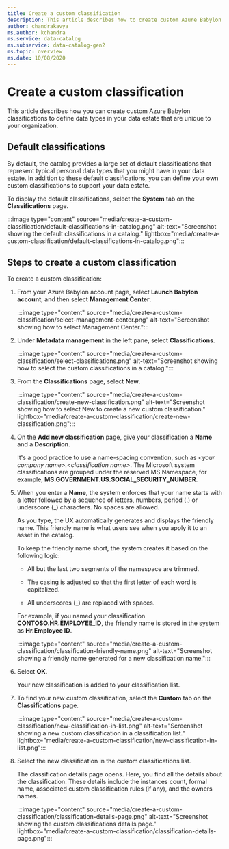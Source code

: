 ```yaml
---
title: Create a custom classification
description: This article describes how to create custom Azure Babylon classifications to define data types in your data estate that are unique to your organization.
author: chandrakavya
ms.author: kchandra
ms.service: data-catalog
ms.subservice: data-catalog-gen2
ms.topic: overview
ms.date: 10/08/2020
---
```


# Create a custom classification

This article describes how you can create custom Azure Babylon classifications to define data types in your data estate that are unique to your organization.

## Default classifications

By default, the catalog provides a large set of default classifications that represent typical personal data types that you might have in your data estate. In addition to these default classifications, you can define your own custom classifications to support your data estate.

To display the default classifications, select the **System** tab on the **Classifications** page.

:::image type="content" source="media/create-a-custom-classification/default-classifications-in-catalog.png" alt-text="Screenshot showing the default classifications in a catalog." lightbox="media/create-a-custom-classification/default-classifications-in-catalog.png":::

## Steps to create a custom classification

To create a custom classification:

1. From your Azure Babylon account page, select **Launch Babylon account**, and then select **Management Center**.

   :::image type="content" source="media/create-a-custom-classification/select-management-center.png" alt-text="Screenshot showing how to select Management Center.":::

1. Under **Metadata management** in the left pane, select **Classifications**.

   :::image type="content" source="media/create-a-custom-classification/select-classifications.png" alt-text="Screenshot showing how to select the custom classifications in a catalog.":::

1. From the **Classifications** page, select **New**.

   :::image type="content" source="media/create-a-custom-classification/create-new-classification.png" alt-text="Screenshot showing how to select New to create a new custom classification." lightbox="media/create-a-custom-classification/create-new-classification.png":::

1. On the **Add new classification** page, give your classification a **Name** and a **Description**.

   It's a good practice to use a name-spacing convention, such as *&lt;your company name>.<classification name&gt;*. The Microsoft system classifications are grouped under the reserved MS.Namespace, for example, **MS.GOVERNMENT.US.SOCIAL\_SECURITY\_NUMBER**.

1. When you enter a **Name**, the system enforces that your name starts with a letter followed by a sequence of letters, numbers, period (.) or underscore (_) characters. No spaces are allowed.

   As you type, the UX automatically generates and displays the friendly name. This friendly name is what users see when you apply it to an asset in the catalog.

   To keep the friendly name short, the system creates it based on the following logic:

   - All but the last two segments of the namespace are trimmed.

   - The casing is adjusted so that the first letter of each word is capitalized.

   - All underscores (\_) are replaced with spaces.

   For example, if you named your classification **CONTOSO.HR.EMPLOYEE_ID**, the friendly name is stored in the system as **Hr.Employee ID**.

   :::image type="content" source="media/create-a-custom-classification/classification-friendly-name.png" alt-text="Screenshot showing a friendly name generated for a new classification name.":::

1. Select **OK**.

   Your new classification is added to your classification list.

1. To find your new custom classification, select the **Custom** tab on the **Classifications** page.

   :::image type="content" source="media/create-a-custom-classification/new-classification-in-list.png" alt-text="Screenshot showing a new custom classification in a classification list." lightbox="media/create-a-custom-classification/new-classification-in-list.png":::

1. Select the new classification in the custom classifications list.

   The classification details page opens. Here, you find all the details about the classification. These details include the instances count, formal name, associated custom classification rules (if any), and the owners names.

   :::image type="content" source="media/create-a-custom-classification/classification-details-page.png" alt-text="Screenshot showing the custom classifications details page." lightbox="media/create-a-custom-classification/classification-details-page.png":::
